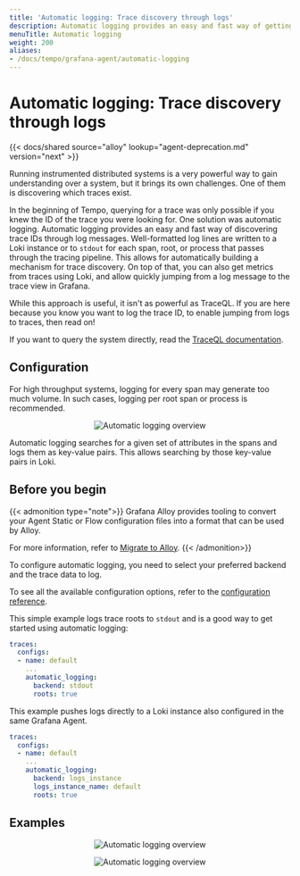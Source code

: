 ```yaml
---
title: 'Automatic logging: Trace discovery through logs'
description: Automatic logging provides an easy and fast way of getting trace discovery through logs.
menuTitle: Automatic logging
weight: 200
aliases:
- /docs/tempo/grafana-agent/automatic-logging
---
```


# Automatic logging: Trace discovery through logs

{{< docs/shared source="alloy" lookup="agent-deprecation.md" version="next" >}}

Running instrumented distributed systems is a very powerful way to gain
understanding over a system, but it brings its own challenges. One of them is
discovering which traces exist.

In the beginning of Tempo, querying for a trace was only possible if you knew
the ID of the trace you were looking for. One solution was automatic logging.
Automatic logging provides an easy and fast way of discovering trace IDs
through log messages. Well-formatted log lines are written to a Loki instance
or to `stdout` for each span, root, or process that passes through the tracing
pipeline. This allows for automatically building a mechanism for trace
discovery. On top of that, you can also get metrics from traces using Loki, and
allow quickly jumping from a log message to the trace view in Grafana.

While this approach is useful, it isn't as powerful as TraceQL.
If you are here because you know you want to log the
trace ID, to enable jumping from logs to traces, then read on!

If you want to query the system directly, read the [TraceQL
documentation](https://grafana.com/docs/tempo/<TEMPO_VERSION>/traceql).

## Configuration

For high throughput systems, logging for every span may generate too much volume.
In such cases, logging per root span or process is recommended.

<p align="center"><img src="../automatic-logging.png" alt="Automatic logging overview"></p>

Automatic logging searches for a given set of attributes in the spans and logs them as key-value pairs.
This allows searching by those key-value pairs in Loki.

## Before you begin

{{< admonition type="note">}}
Grafana Alloy provides tooling to convert your Agent Static or Flow configuration files into a format that can be used by Alloy.

For more information, refer to [Migrate to Alloy](https://grafana.com/docs/tempo/<TEMPO_VERSION>/configuration/grafana-alloy/migrate-alloy).
{{< /admonition>}}

To configure automatic logging, you need to select your preferred backend and the trace data to log.

To see all the available configuration options, refer to the [configuration reference](https://grafana.com/docs/agent/latest/configuration/traces-config).

This simple example logs trace roots to `stdout` and is a good way to get started using automatic logging:
```yaml
traces:
  configs:
  - name: default
    ...
    automatic_logging:
      backend: stdout
      roots: true
```

This example pushes logs directly to a Loki instance also configured in the same Grafana Agent.

```yaml
traces:
  configs:
  - name: default
    ...
    automatic_logging:
      backend: logs_instance
      logs_instance_name: default
      roots: true
```

## Examples

<p align="center"><img src="../automatic-logging-example-query.png" alt="Automatic logging overview"></p>
<p align="center"><img src="../automatic-logging-example-results.png" alt="Automatic logging overview"></p>
